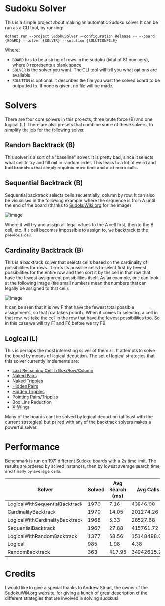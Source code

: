 # Sudoku Solver
This is a simple project about making an automatic Sudoku solver.
It can be run as a CLI tool, by running:

`dotnet run --project SudokuSolver --configuration Release -- --board {BOARD} --solver {SOLVER} --solution {SOLUTIONFILE}`

Where:
* `BOARD` has to be a string of rows in the sudoku (total of 81 numbers), where 0 represents a blank space
* `SOLVER` is the solver you want. The CLI tool will tell you what options are available
* `SOLUTION` is optional. It describes the file you want the solved board to be outputted to. If none is given, no file will be made.

# Solvers
There are four core solvers in this projects, three brute force (B) and one logical (L).
There are also presets that combine some of these solvers, to simplify the job for the following solver.
## Random Backtrack (B)
This solver is a sort of a "baseline" solver. It is pretty bad, since it selects what cell to try and fill out in random order.
This leads to a lot of weird and bad branches that simply requires more time and a lot more calls.

## Sequential Backtrack (B)
Sequential backtrack selects cells sequentially, column by row.
It can also be visualised in the following example, where the sequence is from A until the end of the board (thanks to [SudokuWiki.org](https://www.sudokuwiki.org/) for the image)

![image](https://github.com/kris701/SudokuSolver/assets/22596587/5cc714bf-0cae-4809-8050-a074cde1d6ee)

Where it will try and assign all legal values to the A cell first, then to the B cell, etc.
If a cell becomes impossible to assign to, we backtrack to the previous cell.

## Cardinality Backtrack (B)
This is a backtrack solver that selects cells based on the cardinality of possibilities for rows.
It sorts its possible cells to select first by fewest possibilities for the entire row and then sort it by the cell in that row that have the fewest assignment possibilities itself.
As an example, one can look at the following image (the small numbers mean the numbers that can legally be assigned to that cell):

![image](https://github.com/kris701/SudokuSolver/assets/22596587/62928f4d-dc54-4013-9a62-cfe14c0a0827)

It can be seen that it is row F that have the fewest total possible assignments, so that row takes priority.
When it comes to selecting a cell in that row, we take the cell in the row that have the fewest possibilities too.
So in this case we will try F1 and F6 before we try F9.

## Logical (L)
This is perhaps the most interesting solver of them all.
It attempts to solve the board by means of logical deduction.
The set of logical strategies that this solver currently implements are:
* [Last Remaining Cell in Box/Row/Column](https://www.sudokuwiki.org/Getting_Started)
* [Naked Pairs](https://www.sudokuwiki.org/Naked_Candidates)
* [Naked Tripples](https://www.sudokuwiki.org/Naked_Candidates)
* [Hidden Pairs](https://www.sudokuwiki.org/Hidden_Candidates)
* [Hidden Tripples](https://www.sudokuwiki.org/Hidden_Candidates)
* [Pointing Pairs/Tripples](https://www.sudokuwiki.org/Intersection_Removal)
* [Box Line Reduction](https://www.sudokuwiki.org/Intersection_Removal)
* [X-Wings](https://www.sudokuwiki.org/X_Wing_Strategy)

Many of the boards cant be solved by logical deduction (at least with the current strategies) but paired with any of the backtrack solvers makes a powerful solver.

# Performance
<!-- This section is auto generated. -->

Benchmark is run on 1971 different Sudoku boards with a 2s time limit.
The results are ordered by solved instances, then by lowest average search time and finally by average calls.

| Solver | **Solved** | **Avg Search (ms)** | **Avg Calls** | Max Search (ms) | Min Search (ms) | Max Calls | Min Calls |
| - | - | - | - | - | - | - | - |
| LogicalWithSequentialBacktrack | 1970 | 7.16 | 43846.08 | 227.61 | 0.14 | 1903421 | 2 |
| CardinalityBacktrack | 1970 | 14.05 | 201274.26 | 1534.58 | 0.03 | 27894422 | 42 |
| LogicalWithCardinalityBacktrack | 1968 | 5.33 | 28527.68 | 177.74 | 0.15 | 1156304 | 2 |
| SequentialBacktrack | 1967 | 27.88 | 415761.72 | 1890.12 | 0.02 | 32280614 | 43 |
| LogicalWithRandomBacktrack | 1377 | 68.56 | 15148498.02 | 1970.49 | 0.15 | 56647667 | 2 |
| Logical | 985 | 1.98 | 4.38 | 38.25 | 0.15 | 21 | 1 |
| RandomBacktrack | 363 | 417.95 | 34942615.26 | 2005.2 | 0.05 | 51983571 | 185 |

<!-- This section is auto generated. -->
# Credits
I would like to give a special thanks to Andrew Stuart, the owner of the [SudokuWiki.org](https://www.sudokuwiki.org/) website, for giving a bunch of great description of the different strategies that are involved in solving sudokus!






















